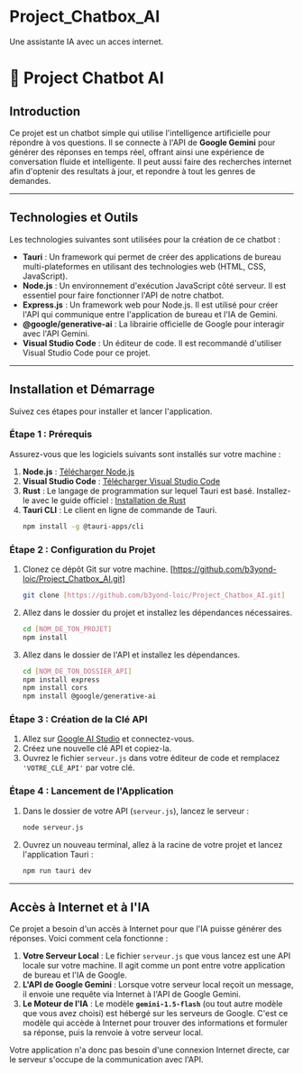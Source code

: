 # Project_Chatbox_AI
Une assistante IA avec un acces internet.

# 🤖 Project Chatbot AI

## Introduction

Ce projet est un chatbot simple qui utilise l'intelligence artificielle pour répondre à vos questions. Il se connecte à l'API de **Google Gemini** pour générer des réponses en temps réel, offrant ainsi une expérience de conversation fluide et intelligente. Il peut aussi faire des recherches internet afin d'optenir des resultats à jour, et repondre à tout les genres de demandes.

---

## Technologies et Outils

Les technologies suivantes sont utilisées pour la création de ce chatbot :

-   **Tauri** : Un framework qui permet de créer des applications de bureau multi-plateformes en utilisant des technologies web (HTML, CSS, JavaScript).
-   **Node.js** : Un environnement d'exécution JavaScript côté serveur. Il est essentiel pour faire fonctionner l'API de notre chatbot.
-   **Express.js** : Un framework web pour Node.js. Il est utilisé pour créer l'API qui communique entre l'application de bureau et l'IA de Gemini.
-   **@google/generative-ai** : La librairie officielle de Google pour interagir avec l'API Gemini.
-   **Visual Studio Code** : Un éditeur de code. Il est recommandé d'utiliser Visual Studio Code pour ce projet.

---

## Installation et Démarrage

Suivez ces étapes pour installer et lancer l'application.

### Étape 1 : Prérequis

Assurez-vous que les logiciels suivants sont installés sur votre machine :
1.  **Node.js** : [Télécharger Node.js](https://nodejs.org/fr/download)
2.  **Visual Studio Code** : [Télécharger Visual Studio Code](https://code.visualstudio.com/download)
3.  **Rust** : Le langage de programmation sur lequel Tauri est basé. Installez-le avec le guide officiel : [Installation de Rust](https://www.rust-lang.org/tools/install)
4.  **Tauri CLI** : Le client en ligne de commande de Tauri.
    ```bash
    npm install -g @tauri-apps/cli
    ```

### Étape 2 : Configuration du Projet

1.  Clonez ce dépôt Git sur votre machine. [https://github.com/b3yond-loic/Project_Chatbox_AI.git]
    ```bash
    git clone [https://github.com/b3yond-loic/Project_Chatbox_AI.git]
    ```
2.  Allez dans le dossier du projet et installez les dépendances nécessaires.
    ```bash
    cd [NOM_DE_TON_PROJET]
    npm install
    ```
3.  Allez dans le dossier de l'API et installez les dépendances.
    ```bash
    cd [NOM_DE_TON_DOSSIER_API]
    npm install express
    npm install cors
    npm install @google/generative-ai
    ```

### Étape 3 : Création de la Clé API

1.  Allez sur [Google AI Studio](https://aistudio.google.com/app/apikey) et connectez-vous.
2.  Créez une nouvelle clé API et copiez-la.
3.  Ouvrez le fichier `serveur.js` dans votre éditeur de code et remplacez `'VOTRE_CLÉ_API'` par votre clé.

### Étape 4 : Lancement de l'Application

1.  Dans le dossier de votre API (`serveur.js`), lancez le serveur :
    ```bash
    node serveur.js
    ```
2.  Ouvrez un nouveau terminal, allez à la racine de votre projet et lancez l'application Tauri :
    ```bash
    npm run tauri dev
    ```

---

## Accès à Internet et à l'IA

Ce projet a besoin d'un accès à Internet pour que l'IA puisse générer des réponses. Voici comment cela fonctionne :
1.  **Votre Serveur Local** : Le fichier `serveur.js` que vous lancez est une API locale sur votre machine. Il agit comme un pont entre votre application de bureau et l'IA de Google.
2.  **L'API de Google Gemini** : Lorsque votre serveur local reçoit un message, il envoie une requête via Internet à l'API de Google Gemini.
3.  **Le Moteur de l'IA** : Le modèle **`gemini-1.5-flash`** (ou tout autre modèle que vous avez choisi) est hébergé sur les serveurs de Google. C'est ce modèle qui accède à Internet pour trouver des informations et formuler sa réponse, puis la renvoie à votre serveur local.

Votre application n'a donc pas besoin d'une connexion Internet directe, car le serveur s'occupe de la communication avec l'API.
